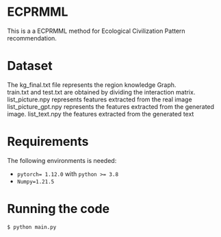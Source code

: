 # ECPRMML
This is a a ECPRMML method for Ecological Civilization Pattern recommendation.
# Dataset
The kg_final.txt file represents the region knowledge Graph.  
train.txt and test.txt are obtained by dividing the interaction matrix.
list_picture.npy represents features extracted from the real image
list_picture_gpt.npy represents the features extracted from the generated image.
list_text.npy the features extracted from the generated text

# Requirements
The following environments is needed:
- `pytorch= 1.12.0` with `python >= 3.8`
- `Numpy=1.21.5`
# Running the code
 ```
 $ python main.py
  ```
